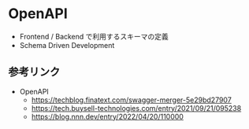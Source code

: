 # OpenAPI

- Frontend / Backend で利用するスキーマの定義
- Schema Driven Development

## 参考リンク

- OpenAPI
  - https://techblog.finatext.com/swagger-merger-5e29bd27907
  - https://tech.buysell-technologies.com/entry/2021/09/21/095238
  - https://blog.nnn.dev/entry/2022/04/20/110000
